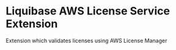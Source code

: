 # Liquibase AWS License Service Extension
Extension which validates licenses using AWS License Manager
